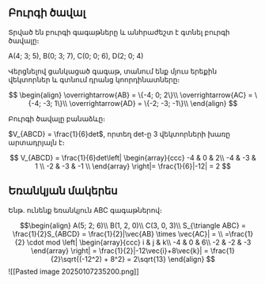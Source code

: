 ## Բուրգի ծավալ

Տրված են բուրգի գագաթները և անհրաժեշտ է գտնել բուրգի ծավալը։

A(4; 3; 5), B(0; 3; 7), C(0; 0; 6), D(2; 0; 4)

Վերցնելով ցանկացած գագաթ, տանում ենք մյուս երեքին վեկտորներ և գտնում դրանց կոորդինատները։

$$
\begin{align}
\overrightarrow{AB} = \{-4; 0; 2\}\\
\overrightarrow{AC} = \{-4; -3; 1\}\\
\overrightarrow{AD} = \{-2; -3; -1\}\\
\end{align}
$$

Բուրգի ծավալը բանաձևը։

$V_{ABCD} = \frac{1}{6}det$, որտեղ det-ը 3 վեկտորների խառը արտադրյալն է։

$$
V_{ABCD} = \frac{1}{6}det\left|
\begin{array}{ccc}
-4 & 0 & 2\\
-4 & -3 & 1  \\ 
-2 & -3 & -1 \\
\end{array} 
\right|= \frac{1}{6}|-12| = 2
$$

## Եռանկյան մակերես

Ենթ. ունենք եռանկյուն ABC գագաթներով։ 

$$\begin{align}
A(5; 2; 6)\\
B(1, 2, 0)\\
C(3, 0, 3)\\
S_{\triangle ABC} = \frac{1}{2}S_{ABCD} = \frac{1}{2}|\vec{AB} \times \vec{AC}| = \\
=\frac{1}{2} \cdot mod
\left|
\begin{array}{ccc}
i & j & k\\
-4 & 0 & 6\\
-2 & -2 & -3
\end{array}
\right| = \frac{1}{2}|-12\vec{i}+8\vec{k}| = \frac{1}{2}\sqrt{(-12^2) + 8^2} = 2\sqrt{13}
\end{align}
$$ 
![[Pasted image 20250107235200.png]]
